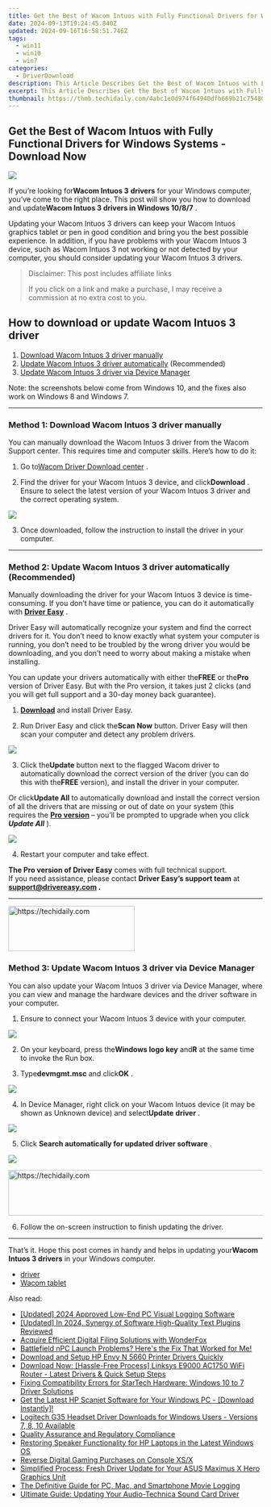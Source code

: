 ```yaml
---
title: Get the Best of Wacom Intuos with Fully Functional Drivers for Windows Systems - Download Now
date: 2024-09-13T19:24:45.840Z
updated: 2024-09-16T16:58:51.746Z
tags:
  - win11
  - win10
  - win7
categories:
  - DriverDownload
description: This Article Describes Get the Best of Wacom Intuos with Fully Functional Drivers for Windows Systems - Download Now
excerpt: This Article Describes Get the Best of Wacom Intuos with Fully Functional Drivers for Windows Systems - Download Now
thumbnail: https://thmb.techidaily.com/4abc1e0d974f64940dfb669b21c754808ce4ab1e9a63c263741b581b4fbcec72.jpg
---
```


## Get the Best of Wacom Intuos with Fully Functional Drivers for Windows Systems - Download Now

![](https://images.drivereasy.com/wp-content/uploads/2018/07/img_5b42d8220eb99.jpg)

 If you’re looking for**Wacom Intuos 3** **drivers** for your Windows computer, you’ve come to the right place. This post will show you how to download and update**Wacom Intuos 3 drivers in Windows 10/8/7** .

 Updating your Wacom Intuos 3 drivers can keep your Wacom Intuos graphics tablet or pen in good condition and bring you the best possible experience. In addition, if you have problems with your Wacom Intuos 3 device, such as Wacom Intuos 3 not working or not detected by your computer, you should consider updating your Wacom Intuos 3 drivers.

>  Disclaimer: This post includes affiliate links
>
>  If you click on a link and make a purchase, I may receive a commission at no extra cost to you.
>

## How to download or update Wacom Intuos 3 driver

1. [Download Wacom Intuos 3 driver manually](https://tools.techidaily.com/drivereasy/download/)
2. [Update Wacom Intuos 3 driver automatically](https://tools.techidaily.com/drivereasy/download/) (Recommended)
3. [Update Wacom Intuos 3 driver via Device Manager](https://tools.techidaily.com/drivereasy/download/)

 Note: the screenshots below come from Windows 10, and the fixes also work on Windows 8 and Windows 7.

---

### Method 1: Download Wacom Intuos 3 driver manually

 You can manually download the Wacom Intuos 3 driver from the Wacom Support center. This requires time and computer skills. Here’s how to do it:

 1) Go to[Wacom Driver Download center](https://www.wacom.com/en/support/product-support/drivers) .

 2) Find the driver for your Wacom Intuos 3 device, and click**Download** . Ensure to select the latest version of your Wacom Intuos 3 driver and the correct operating system.

![](https://images.drivereasy.com/wp-content/uploads/2018/07/img_5b42d9ae523b1.jpg)

 3) Once downloaded, follow the instruction to install the driver in your computer.

---

### Method 2: Update Wacom Intuos 3 driver automatically (Recommended)

 Manually downloading the driver for your Wacom Intuos 3 device is time-consuming. If you don’t have time or patience, you can do it automatically with **[Driver Easy](https://tools.techidaily.com/drivereasy/download/)**  .

 Driver Easy will automatically recognize your system and find the correct drivers for it. You don’t need to know exactly what system your computer is running, you don’t need to be troubled by the wrong driver you would be downloading, and you don’t need to worry about making a mistake when installing.

 You can update your drivers automatically with either the**FREE** or the**Pro** version of Driver Easy. But with the Pro version, it takes just 2 clicks (and you will get full support and a 30-day money back guarantee).

 1) **[Download](https://tools.techidaily.com/drivereasy/download/)**  and install Driver Easy.

 2) Run Driver Easy and click the**Scan Now** button. Driver Easy will then scan your computer and detect any problem drivers.

![](https://images.drivereasy.com/wp-content/uploads/2018/07/img_5b42da4d1eebe.jpg)

 3) Click the**Update** button next to the flagged Wacom driver to automatically download the correct version of the driver (you can do this with the**FREE** version), and install the driver in your computer.

 Or click**Update All** to automatically download and install the correct version of all the drivers that are missing or out of date on your system (this requires the **[Pro version](https://tools.techidaily.com/drivereasy/download/)**  – you’ll be prompted to upgrade when you click **_Update All_** ).

![](https://images.drivereasy.com/wp-content/uploads/2018/07/img_5b42db9c022f6.jpg)

 4) Restart your computer and take effect.

**The Pro version of Driver Easy** comes with full technical support.  
 If you need assistance, please contact **Driver Easy’s support team** at **[support@drivereasy.com](https://tools.techidaily.com/drivereasy/download/) .**

---

<!-- affiliate ads begin -->
<a href="https://bluettiit.sjv.io/c/5597632/2114264/17093" target="_top" id="2114264">
  <img src="//a.impactradius-go.com/display-ad/17093-2114264" border="0" alt="https://techidaily.com" width="250" height="90"/>
</a>
<img height="0" width="0" src="https://bluettiit.sjv.io/i/5597632/2114264/17093" style="position:absolute;visibility:hidden;" border="0" />
<!-- affiliate ads end -->

### Method 3: Update Wacom Intuos 3 driver via Device Manager

 You can also update your Wacom Intuos 3 driver via Device Manager, where you can view and manage the hardware devices and the driver software in your computer.

 1) Ensure to connect your Wacom Intuos 3 device with your computer.

![](https://images.drivereasy.com/wp-content/uploads/2017/09/img_59b0b16974940.png)

 2) On your keyboard, press the**Windows logo key** and**R** at the same time to invoke the Run box.

 3) Type**devmgmt.msc** and click**OK** .

![](https://images.drivereasy.com/wp-content/uploads/2018/07/img_5b42dbe1ba6a6.png)

 4) In Device Manager, right click on your Wacom Intuos device (it may be shown as Unknown device) and select**Update** **driver** .

![](https://images.drivereasy.com/wp-content/uploads/2018/06/img_5b17a789b323b.png)

5) Click **Search automatically for updated driver software** .

![](https://images.drivereasy.com/wp-content/uploads/2018/07/img_5b42dc1c9e9af.png)

<!-- affiliate ads begin -->
<a href="https://ephamedtechinc.pxf.io/c/5597632/2135474/26400" target="_top" id="2135474">
  <img src="//a.impactradius-go.com/display-ad/26400-2135474" border="0" alt="https://techidaily.com" width="600" height="90"/>
</a>
<img height="0" width="0" src="https://ephamedtechinc.pxf.io/i/5597632/2135474/26400" style="position:absolute;visibility:hidden;" border="0" />
<!-- affiliate ads end -->

 6) Follow the on-screen instruction to finish updating the driver.

---

 That’s it. Hope this post comes in handy and helps in updating your**Wacom Intuos 3 drivers** in your Windows computer.

* [driver](https://tools.techidaily.com/drivereasy/download/)
* [Wacom tablet](https://tools.techidaily.com/drivereasy/download/)

<ins class="adsbygoogle"
     style="display:block"
     data-ad-format="autorelaxed"
     data-ad-client="ca-pub-7571918770474297"
     data-ad-slot="1223367746"></ins>

<ins class="adsbygoogle"
     style="display:block"
     data-ad-client="ca-pub-7571918770474297"
     data-ad-slot="8358498916"
     data-ad-format="auto"
     data-full-width-responsive="true"></ins>

<span class="atpl-alsoreadstyle">Also read:</span>
<div><ul>
<li><a href="https://desktop-recording.techidaily.com/updated-2024-approved-low-end-pc-visual-logging-software/"><u>[Updated] 2024 Approved Low-End PC Visual Logging Software</u></a></li>
<li><a href="https://fox-info.techidaily.com/updated-in-2024-synergy-of-software-high-quality-text-plugins-reviewed/"><u>[Updated] In 2024, Synergy of Software High-Quality Text Plugins Reviewed</u></a></li>
<li><a href="https://win-able.techidaily.com/acquire-efficient-digital-filing-solutions-with-wonderfox/"><u>Acquire Efficient Digital Filing Solutions with WonderFox</u></a></li>
<li><a href="https://win-solutions.techidaily.com/battlefield-npc-launch-problems-heres-the-fix-that-worked-for-me/"><u>Battlefield nPC Launch Problems? Here's the Fix That Worked for Me!</u></a></li>
<li><a href="https://win-amazing.techidaily.com/1722976462460-download-and-setup-hp-envy-n-5660-printer-drivers-quickly/"><u>Download and Setup HP Envy N 5660 Printer Drivers Quickly</u></a></li>
<li><a href="https://win-amazing.techidaily.com/download-now-hassle-free-process-linksys-e9000-ac1750-wifi-router-latest-drivers-and-quick-setup-steps/"><u>Download Now: [Hassle-Free Process] Linksys E9000 AC1750 WiFi Router - Latest Drivers & Quick Setup Steps</u></a></li>
<li><a href="https://win-amazing.techidaily.com/fixing-compatibility-errors-for-startech-hardware-windows-10-to-7-driver-solutions/"><u>Fixing Compatibility Errors for StarTech Hardware: Windows 10 to 7 Driver Solutions</u></a></li>
<li><a href="https://win-amazing.techidaily.com/get-the-latest-hp-scanjet-software-for-your-windows-pc-download-instantly/"><u>Get the Latest HP Scanjet Software for Your Windows PC - [Download Instantly]!</u></a></li>
<li><a href="https://win-amazing.techidaily.com/logitech-g35-headset-driver-downloads-for-windows-users-versions-7-8-10-available/"><u>Logitech G35 Headset Driver Downloads for Windows Users - Versions 7, 8, 10 Available</u></a></li>
<li><a href="https://win-amazing.techidaily.com/quality-assurance-and-regulatory-compliance/"><u>Quality Assurance and Regulatory Compliance</u></a></li>
<li><a href="https://sound-issues.techidaily.com/restoring-speaker-functionality-for-hp-laptops-in-the-latest-windows-os/"><u>Restoring Speaker Functionality for HP Laptops in the Latest Windows OS</u></a></li>
<li><a href="https://games-able.techidaily.com/reverse-digital-gaming-purchases-on-console-xsx/"><u>Reverse Digital Gaming Purchases on Console XS/X</u></a></li>
<li><a href="https://driver-download.techidaily.com/simplified-process-fresh-driver-update-for-your-asus-maximus-x-hero-graphics-unit/"><u>Simplified Process: Fresh Driver Update for Your ASUS Maximus X Hero Graphics Unit</u></a></li>
<li><a href="https://screen-recording.techidaily.com/the-definitive-guide-for-pc-mac-and-smartphone-movie-logging/"><u>The Definitive Guide for PC, Mac, and Smartphone Movie Logging</u></a></li>
<li><a href="https://win-amazing.techidaily.com/ultimate-guide-updating-your-audio-technica-sound-card-driver/"><u>Ultimate Guide: Updating Your Audio-Technica Sound Card Driver</u></a></li>
</ul></div>

